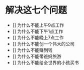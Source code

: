 # 解决这七个问题

  - [] 为什么不能上午9点工作
  - [] 为什么不能下午1点工作
  - [] 为什么不能晚上7点工作
  - [] 为什么不能创一个伟大的公司
  - [] 为什么不能赚到钱
  - [] 为什么不能带爸妈旅游
  - [] 为什么不能给全世界的小孩买书
